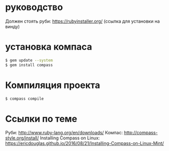 # руководство

Должен стоять руби: https://rubyinstaller.org/ (ссылка для установки на винду)

# установка компаса
``` bash
$ gem update --system
$ gem install compass
```

# Компиляция проекта
``` bash
$ compass compile
```

# Ссылки по теме

Руби: http://www.ruby-lang.org/en/downloads/
Компас: http://compass-style.org/install/
Installing Compass on Linux: https://ericdouglas.github.io/2016/08/21/Installing-Compass-on-Linux-Mint/



